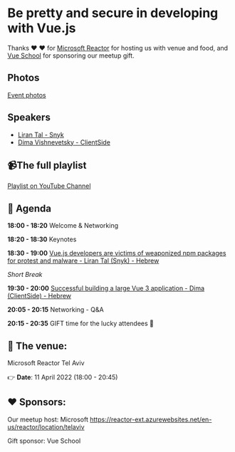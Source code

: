 
# Be pretty and secure in developing with Vue.js

Thanks ❤️ ❤️ for [Microsoft Reactor](https://reactor-ext.azurewebsites.net/en-us/reactor/location/telaviv) for hosting us with venue and food, and [Vue School](https://vueschool.io) for sponsoring our meetup gift.

## Photos

[Event photos](https://photos.google.com/share/AF1QipM79ataeWjaiCWe-3XCSY-B-4DD5SvpBvSEkDNojKOh9AEyCgvCBczpLCi5yLh5Uw?pli=1&key=Ulc0N2x5Q0Ezb1lsR01WQVltV0RVaUVxaGxmVjRR)

## Speakers

* [Liran Tal - Snyk](https://twitter.com/liran_tal)
* [Dima Vishnevetsky - ClientSide](https://il.linkedin.com/in/dimshik100)

## 📹The full playlist

[Playlist on YouTube Channel](https://www.youtube.com/playlist?list=PLDOkyp-lEYFgPAvI93kBhVuVwOpZ4DmXM)

## 📆 Agenda

**18:00 - 18:20** Welcome & Networking

**18:20 - 18:30** Keynotes

**18:30 - 19:00** [Vue.js developers are victims of weaponized npm packages for protest and malware - Liran Tal (Snyk) - Hebrew](https://bit.ly/lirantal-fb1)

_Short Break_

**19:30 - 20:00** [Successful building a large Vue 3 application - Dima (ClientSide) - Hebrew](https://slides.com/dimshik/successfully-building-a-large-vuejs-3-app)

**20:05 - 20:15** Networking - Q&A

**20:15 - 20:35** GIFT time for the lucky attendees 🎁

## 🏢 The venue:

Microsoft Reactor
Tel Aviv

👉 **Date**: 11 April 2022 (18:00 - 20:45)

## ❤️ Sponsors:

Our meetup host: Microsoft
https://reactor-ext.azurewebsites.net/en-us/reactor/location/telaviv

Gift sponsor: Vue School
